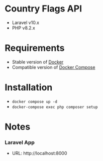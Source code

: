 # Country Flags API

- Laravel v10.x
- PHP v8.2.x

# Requirements

- Stable version of [Docker](https://docs.docker.com/engine/install/)
- Compatible version of [Docker Compose](https://docs.docker.com/compose/install/#install-compose)

# Installation

- `docker compose up -d`
- `docker-compose exec php composer setup`

# Notes

### Laravel App

- URL: http://localhost:8000